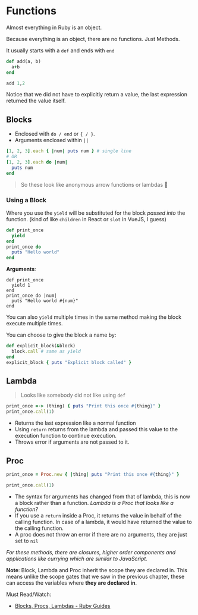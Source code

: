 # Functions

Almost everything in Ruby is an object.

Because everything is an object, there are no functions. Just Methods.

It usually starts with a `def` and ends with `end`

```ruby
def add(a, b)
  a+b
end

add 1,2 
```

Notice that we did not have to explicitly return a value, the last expression returned the value itself.

## Blocks

* Enclosed with `do / end` or `{ / }`.
* Arguments enclosed within `||`

```ruby
[1, 2, 3].each { |num| puts num } # single line
# OR
[1, 2, 3].each do |num|
  puts num
end
```

> So these look like anonymous arrow functions or lambdas 🤔

### Using a Block

Where you use the `yield` will be substituted for the block _passed into_ the function. (kind of like `children` in React or `slot` in VueJS, I guess)

```ruby
def print_once
  yield
end
print_once do 
  puts "Hello world"
end
```

**Arguments**:

```
def print_once
  yield 1
end
print_once do |num|
  puts "Hello world #{num}"
end
```

You can also `yield` multiple times in the same method making the block execute multiple times.

You can choose to give the block a name by:

```ruby
def explicit_block(&block)
  block.call # same as yield
end
explicit_block { puts "Explicit block called" }
```

## Lambda

> Looks like somebody did not like using `def`

```ruby
print_once =-> (thing) { puts "Print this once #{thing}" }
print_once.call(1)
```
* Returns the last expression like a normal function
* Using `return` returns from the lambda and passed this value to the execution function to continue execution.
* Throws error if arguments are not passed to it.

## Proc

```ruby
print_once = Proc.new { |thing| puts "Print this once #{thing}" }

print_once.call(1)
```

* The syntax for arguments has changed from that of lambda, this is now a block rather than a function. *Lambda is a Proc that looks like a function?*
* If you use a `return` inside a Proc, it returns the value in behalf of the calling function. In case of a lambda, it would have returned the value to the calling function.
* A proc does not throw an error if there are no arguments, they are just set to `nil`

_For these methods, there are closures, higher order components and applications like currying which are similar to JavaScript._

**Note**:
Block, Lambda and Proc inherit the scope they are declared in. This means unlike the scope gates that we saw in the previous chapter, these can access the variables where **they are declared in**.


Must Read/Watch:

* [Blocks, Procs, Lambdas - Ruby Guides](https://www.rubyguides.com/2016/02/ruby-procs-and-lambdas/)